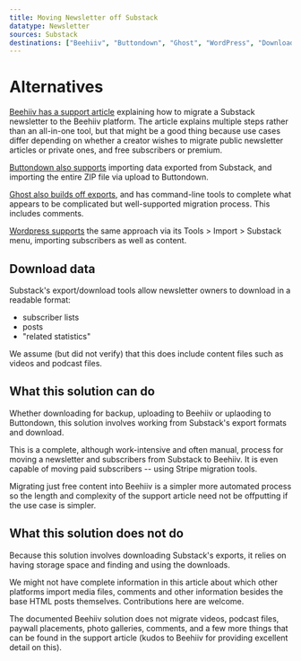 ```yaml
---
title: Moving Newsletter off Substack
datatype: Newsletter
sources: Substack
destinations: ["Beehiiv", "Buttondown", "Ghost", "WordPress", "Download myself"]
---
```


# Alternatives

[Beehiiv has a support article](https://support.beehiiv.com/hc/en-us/articles/14966988360215-How-to-migrate-from-Substack-to-beehiiv) 
explaining how to migrate a Substack newsletter to the Beehiiv platform.  The article explains multiple steps rather than an 
all-in-one tool, but that might be a good thing because use cases differ depending on whether a creator wishes to migrate
public newsletter articles or private ones, and free subscribers or premium. 

[Buttondown also supports](https://www.wired.com/story/how-to-migrate-newsletter-substack-to-buttondown/) importing data exported from 
Substack, and importing the entire ZIP file via upload to Buttondown.

[Ghost also builds off exports](https://ghost.org/docs/migration/substack/), and has command-line tools to complete what appears
to be complicated but well-supported migration process.  This includes comments.

[Wordpress supports](https://wordpress.com/support/import-from-substack/) the same approach via its Tools > Import > Substack
menu, importing subscribers as well as content.


## Download data

Substack's export/download tools allow newsletter owners to download in a readable format:

* subscriber lists
* posts
* "related statistics"

We assume (but did not verify) that this does include content files such as videos and podcast files.

## What this solution can do

Whether downloading for backup, uploading to Beehiiv or uplaoding to Buttondown, this solution involves working from Substack's
export formats and download.

This is a complete, although work-intensive and often manual, process for moving a newsletter and subscribers from Substack to Beehiiv.
It is even capable of moving paid subscribers -- using Stripe migration tools.

Migrating just free content into Beehiiv is a simpler more automated process so the length and complexity of the support article 
need not be offputting if the use case is simpler.



## What this solution does not do

Because this solution involves downloading Substack's exports, it relies on having storage space and finding and using the downloads.

We might not have complete information in this article about which other platforms import media files, comments and other
information besides the base HTML posts themselves.  Contributions here are welcome.

The documented Beehiiv solution does not migrate videos, podcast files, paywall placements, photo galleries, comments, and a few more things that can be found in the support article (kudos to Beehiiv for providing excellent detail on this).